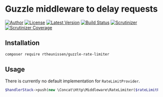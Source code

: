 # Guzzle middleware to delay requests

[![Author](http://img.shields.io/badge/author-@rudi_theunissen-blue.svg?style=flat-square)](https://twitter.com/rudi_theunissen)
[![License](https://img.shields.io/packagist/l/rtheunissen/guzzle-rate-limiter.svg?style=flat-square)](https://packagist.org/packages/rtheunissen/guzzle-rate-limiter)
[![Latest Version](https://img.shields.io/packagist/v/rtheunissen/guzzle-rate-limiter.svg?style=flat-square)](https://packagist.org/packages/rtheunissen/guzzle-rate-limiter)
[![Build Status](https://img.shields.io/travis/rtheunissen/guzzle-rate-limiter.svg?style=flat-square&branch=master)](https://travis-ci.org/rtheunissen/guzzle-rate-limiter)
[![Scrutinizer](https://img.shields.io/scrutinizer/g/rtheunissen/guzzle-rate-limiter.svg?style=flat-square)](https://scrutinizer-ci.com/g/rtheunissen/guzzle-rate-limiter/)
[![Scrutinizer Coverage](https://img.shields.io/scrutinizer/coverage/g/rtheunissen/guzzle-rate-limiter.svg?style=flat-square)](https://scrutinizer-ci.com/g/rtheunissen/guzzle-rate-limiter/)

## Installation

```bash
composer require rtheunissen/guzzle-rate-limiter
```

## Usage

There is currently no default implementation for `RateLimitProvider`.

```php
$handlerStack->push(new \Concat\Http\Middleware\RateLimiter($rateLimitProvider));
```
